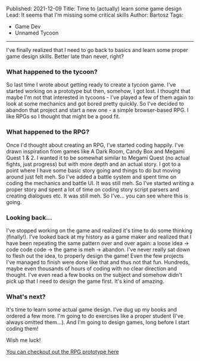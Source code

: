Published: 2021-12-09
Title: Time to (actually) learn some game design
Lead: It seems that I'm missing some critical skills
Author: Bartosz
Tags:
  - Game Dev
  - Unnamed Tycoon
---

I've finally realized that I need to go back to basics and learn some proper game design skills. Better late than never, right?

### What happened to the tycoon?

So last time I wrote about getting ready to create a tycoon game. I've started working on a prototype but then, somehow, I got lost. I thought that maybe I'm not that interested in tycoons - I've played a few of them again to look at some mechanics and got bored pretty quickly. So I've decided to abandon that project and start a new one - a simple browser-based RPG. I like RPGs so I thought that might be a good fit.

### What happened to the RPG?

Once I'd thought about creating an RPG, I've started coding happily. I've drawn inspiration from games like A Dark Room, Candy Box and Megami Quest 1 & 2. I wanted it to be somewhat similar to Megami Quest (no actual fights, just progress) but with more depth and an actual story. I got to a point where I have some basic story going and things to do but moving around just felt meh. So I've added a battle system and spent time on coding the mechanics and battle UI. It was still meh. So I've started writing a proper story and spent a lot of time on coding story script parsers and creating dialogues etc. It was still meh. So I've... you can see where this is going. 

### Looking back...

I've stopped working on the game and realized it's time to do some thinking (finally!). I've looked back at my history as a game maker and realized that I have been repeating the same pattern over and over again: a loose idea -> code code code -> the game is meh -> abandon. I've never really sat down to flesh out the idea, to properly design the game! Even the few projects I've managed to finish were done like that and thus not that fun. Hundreds, maybe even thousands of hours of coding with no clear direction and thought. I've even read a few books on the subject and somehow didn't pick up that I need to design the game first. It's kind of amazing. 

### What's next?

It's time to learn some actual game design. I've dug up my books and ordered a few more. I'm going to do exercises like a proper student (I've always omitted them...). And I'm going to design games, long before I start coding them!

Wish me luck!

[You can checkout out the RPG prototype here](http://gniriki.com/rpg/)